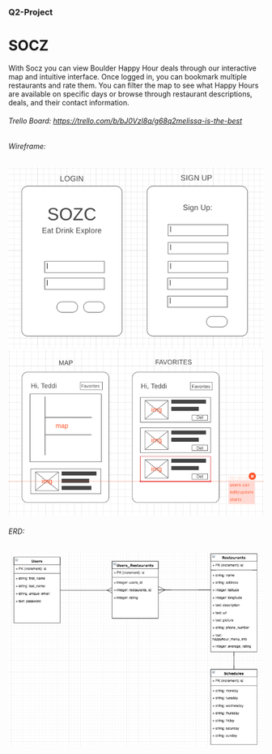 ### Q2-Project

# SOCZ

With Socz you can view Boulder Happy Hour deals through our interactive map and intuitive interface. Once logged in, you can bookmark multiple restaurants and rate them. You can filter the map to see what Happy Hours are available on specific days or browse through restaurant descriptions, deals, and their contact information.

###### Trello Board: https://trello.com/b/bJ0Vzl8q/g68q2melissa-is-the-best

###### Wireframe:
![Alt text](/README_images/wireframe1.png?raw=true)
![Alt text](/README_images/wireframe2.png?raw=true)

###### ERD:
![Alt text](/README_images/ERD.png?raw=true)
